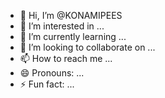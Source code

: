 - 👋 Hi, I’m @KONAMIPEES
- 👀 I’m interested in ...
- 🌱 I’m currently learning ...
- 💞️ I’m looking to collaborate on ...
- 📫 How to reach me ...
- 😄 Pronouns: ...
- ⚡ Fun fact: ...

<!---
KONAMIPEES/KONAMIPEES is a ✨ special ✨ repository because its `README.md` (this file) appears on your GitHub profile.
You can click the Preview link to take a look at your changes.
--->
